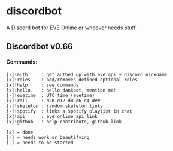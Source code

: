 # discordbot
A Discord bot for EVE Online or whoever needs stuff

## Discordbot v0.66
#### Commands:
    [-]!auth     : get authed up with eve api + discord nickname
    [x]!roles    : add/removes defined optional roles
    [x]!help     : see commands
    [x]!hello    : hello dankbot, mention me!
    [-]!evetime  : UTC time (evetime)
    [x]!roll     : d20 d12 d8 d6 d4 d##
    [-]!skeleton : random skeleton links
    [-]!spotify  : links a spotify playlist in chat
    [x]!api      : eve online api link
    [x]!github   : help contribute, github link
    
    [x] = done
    [-] = needs work or beautifying
    [ ] = needs to be started
